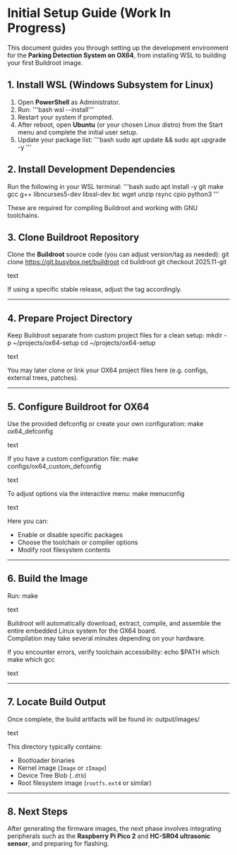 # Initial Setup Guide (Work In Progress)

This document guides you through setting up the development environment for the **Parking Detection System on OX64**, from installing WSL to building your first Buildroot image.

## 1. Install WSL (Windows Subsystem for Linux)

1. Open **PowerShell** as Administrator.  
2. Run:
'''bash
wsl --install'''
3. Restart your system if prompted.  
4. After reboot, open **Ubuntu** (or your chosen Linux distro) from the Start menu and complete the initial user setup.  
5. Update your package list:
'''bash
sudo apt update && sudo apt upgrade -y
'''

## 2. Install Development Dependencies

Run the following in your WSL terminal:
'''bash
sudo apt install -y git make gcc g++ libncurses5-dev libssl-dev bc wget unzip rsync cpio python3
'''

These are required for compiling Buildroot and working with GNU toolchains.

## 3. Clone Buildroot Repository

Clone the **Buildroot** source code (you can adjust version/tag as needed):
git clone https://git.busybox.net/buildroot
cd buildroot
git checkout 2025.11-git

text

If using a specific stable release, adjust the tag accordingly.

---

## 4. Prepare Project Directory

Keep Buildroot separate from custom project files for a clean setup:
mkdir -p ~/projects/ox64-setup
cd ~/projects/ox64-setup

text

You may later clone or link your OX64 project files here (e.g. configs, external trees, patches).

---

## 5. Configure Buildroot for OX64

Use the provided defconfig or create your own configuration:
make ox64_defconfig

text

If you have a custom configuration file:
make configs/ox64_custom_defconfig

text

To adjust options via the interactive menu:
make menuconfig

text

Here you can:
- Enable or disable specific packages  
- Choose the toolchain or compiler options  
- Modify root filesystem contents  

---

## 6. Build the Image

Run:
make

text

Buildroot will automatically download, extract, compile, and assemble the entire embedded Linux system for the OX64 board.  
Compilation may take several minutes depending on your hardware.

If you encounter errors, verify toolchain accessibility:
echo $PATH
which make
which gcc

text

---

## 7. Locate Build Output

Once complete, the build artifacts will be found in:
output/images/

text

This directory typically contains:
- Bootloader binaries  
- Kernel image (`Image` or `zImage`)  
- Device Tree Blob (`.dtb`)  
- Root filesystem image (`rootfs.ext4` or similar)  

---

## 8. Next Steps

After generating the firmware images, the next phase involves integrating peripherals such as the **Raspberry Pi Pico 2** and **HC-SR04 ultrasonic sensor**, and preparing for flashing.
